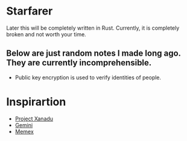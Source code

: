 # Starfarer
Later this will be completely written in Rust.
Currently, it is completely broken and not worth your time.
## Below are just random notes I made long ago. They are currently incomprehensible.
* Public key encryption is used to verify identities of people.
# Inspirartion
* [Project Xanadu](https://en.wikipedia.org/wiki/Project_Xanadu)
* [Gemini](https://en.wikipedia.org/wiki/Gemini_(protocol))
* [Memex](https://en.wikipedia.org/wiki/Memex)

